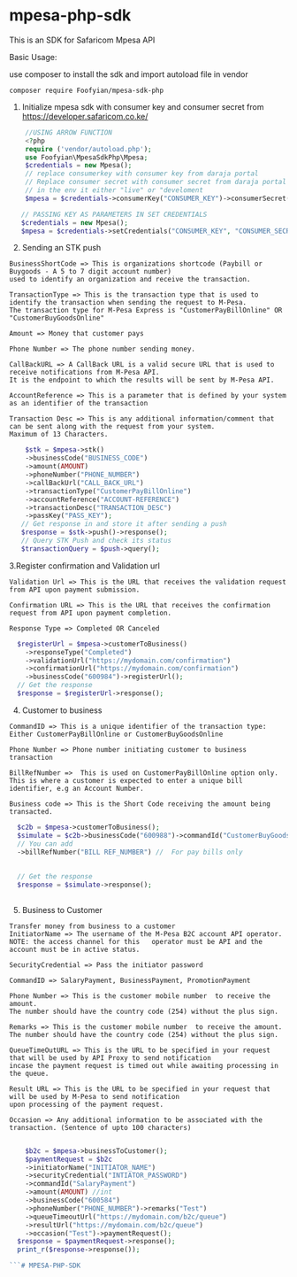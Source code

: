 # mpesa-php-sdk

This is an SDK for Safaricom Mpesa API

Basic Usage:

use composer to install the sdk and import autoload file in vendor 

```
composer require Foofyian/mpesa-sdk-php
```

1. Initialize mpesa sdk with consumer key and consumer secret from https://developer.safaricom.co.ke/
  

```php
    //USING ARROW FUNCTION
    <?php
    require ('vendor/autoload.php');
    use Foofyian\MpesaSdkPhp\Mpesa;
    $credentials = new Mpesa();
    // replace consumerkey with consumer key from daraja portal
    // Replace consumer secret with consumer secret from daraja portal
    // in the env it either "live" or "develoment
    $mpesa = $credentials->consumerKey("CONSUMER_KEY")->consumerSecret("CONSUMER_SECRET")->env("live")->setCredentials();
 ```
 ```php
    // PASSING KEY AS PARAMETERS IN SET CREDENTIALS
    $credentials = new Mpesa();
    $mpesa = $credentials->setCredentials("CONSUMER_KEY", "CONSUMER_SECRET", "live");
 ```
 
 2. Sending an STK push
 ```
 BusinessShortCode => This is organizations shortcode (Paybill or Buygoods - A 5 to 7 digit account number)
 used to identify an organization and receive the transaction.
 
 TransactionType => This is the transaction type that is used to identify the transaction when sending the request to M-Pesa. 
 The transaction type for M-Pesa Express is "CustomerPayBillOnline" OR "CustomerBuyGoodsOnline"
 
 Amount => Money that customer pays
 
 Phone Number => The phone number sending money.
 
 CallBackURL => A CallBack URL is a valid secure URL that is used to receive notifications from M-Pesa API.
 It is the endpoint to which the results will be sent by M-Pesa API.
 
 AccountReference => This is a parameter that is defined by your system as an identifier of the transaction
 
 Transaction Desc => This is any additional information/comment that can be sent along with the request from your system. 
 Maximum of 13 Characters.
 ```
 
 ```php
     $stk = $mpesa->stk()
     ->businessCode("BUSINESS_CODE")
     ->amount(AMOUNT)
     ->phoneNumber("PHONE_NUMBER")
     ->callBackUrl("CALL_BACK_URL")
     ->transactionType("CustomerPayBillOnline")
     ->accountReference("ACCOUNT-REFERENCE")
     ->transactionDesc("TRANSACTION_DESC")
     ->passKey("PASS_KEY");
    // Get response in and store it after sending a push
    $response = $stk->push()->response();
    // Query STK Push and check its status
    $transactionQuery = $push->query();
 ```
 
  3.Register confirmation and Validation url
  
  ```
  Validation Url => This is the URL that receives the validation request from API upon payment submission.
  
  Confirmation URL => This is the URL that receives the confirmation request from API upon payment completion.
  
  Response Type => Completed OR Canceled
  ```
  ```php
    $registerUrl = $mpesa->customerToBusiness()
      ->responseType("Completed")
      ->validationUrl("https://mydomain.com/confirmation")
      ->confirmationUrl("https://mydomain.com/confirmation")
      ->businessCode("600984")->registerUrl();
    // Get the response
    $response = $registerUrl->response();
  ```
  
  4. Customer to business 
  
  ```
  CommandID => This is a unique identifier of the transaction type: Either CustomerPayBillOnline or CustomerBuyGoodsOnline
  
  Phone Number => Phone number initiating customer to business transaction
  
  BillRefNumber =>  This is used on CustomerPayBillOnline option only. This is where a customer is expected to enter a unique bill identifier, e.g an Account Number. 
  
  Business code => This is the Short Code receiving the amount being transacted.
  
  ```
  ```php
    $c2b = $mpesa->customerToBusiness();
    $simulate = $c2b->businessCode("600988")->commandId("CustomerBuyGoodsOnline")->amount("10")->phoneNumber("PHONE_NUMBER")->simulate();
    // You can add 
    ->billRefNumber("BILL REF_NUMBER") //  For pay bills only
    
   
    // Get the response
    $response = $simulate->response();   
   
  ```
  
  5. Business to Customer 
  
    Transfer money from business to a customer
    InitiatorName => The username of the M-Pesa B2C account API operator. 
    NOTE: the access channel for this   operator must be API and the account must be in active status.
    
    SecurityCredential => Pass the initiator password
    
    CommandID => SalaryPayment, BusinessPayment, PromotionPayment
    
    Phone Number => This is the customer mobile number  to receive the amount. 
    The number should have the country code (254) without the plus sign.
    
    Remarks => This is the customer mobile number  to receive the amount. 
    The number should have the country code (254) without the plus sign.
    
    QueueTimeOutURL => This is the URL to be specified in your request that will be used by API Proxy to send notification 
    incase the payment request is timed out while awaiting processing in the queue. 
    
    Result URL => This is the URL to be specified in your request that will be used by M-Pesa to send notification
    upon processing of the payment request.
    
    Occasion => Any additional information to be associated with the transaction. (Sentence of upto 100 characters)
    
  ```php
  
      $b2c = $mpesa->businessToCustomer();
      $paymentRequest = $b2c
      ->initiatorName("INITIATOR_NAME")
      ->securityCredential("INTIATOR_PASSWORD")
      ->commandId("SalaryPayment")
      ->amount(AMOUNT) //int
      ->businessCode("600584")
      ->phoneNumber("PHONE_NUMBER")->remarks("Test")
      ->queueTimeoutUrl("https://mydomain.com/b2c/queue")
      ->resultUrl("https://mydomain.com/b2c/queue")
      ->occasion("Test")->paymentRequest();
    $response = $paymentRequest->response();
    print_r($response->response());
  
  ```# MPESA-PHP-SDK
